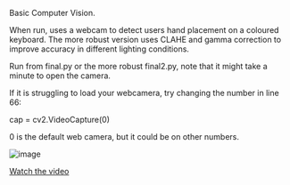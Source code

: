 Basic Computer Vision. 

When run, uses a webcam to detect users hand placement on a coloured keyboard. The more robust version uses CLAHE and gamma correction to improve accuracy in different lighting conditions.

Run from final.py or the more robust final2.py, note that it might take a minute to open the camera. 

If it is struggling to load your webcamera, try changing the number in line 66:

cap = cv2.VideoCapture(0)

0 is the default web camera, but it could be on other numbers.

![image](https://github.com/user-attachments/assets/146f0342-b04e-4260-aae1-ec2277e49a4b)

[Watch the video](https://github.com/alexsykes8/MediaPipe/blob/main/CV_backup_demo.mp4)
